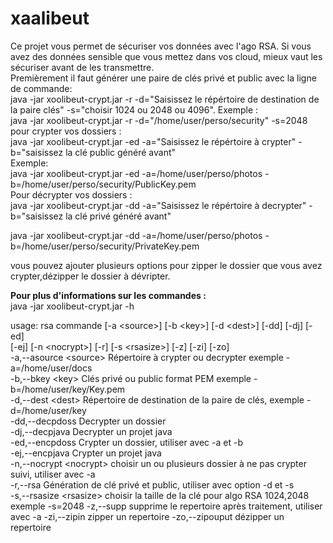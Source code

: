 # xaalibeut
Ce projet vous permet de sécuriser vos données avec l'ago RSA.
Si vous avez des données sensible que vous mettez dans vos cloud, mieux vaut les sécuriser avant de les transmettre.  
Premièrement il faut générer une paire de clés privé et public avec la ligne de commande:  
java -jar xoolibeut-crypt.jar -r -d="Saisissez le répértoire de destination de la paire clés" -s="choisir 1024 ou 2048 ou 4096".
Exemple :  
java -jar xoolibeut-crypt.jar -r -d="/home/user/perso/security" -s=2048  
pour crypter vos dossiers :  
java -jar xoolibeut-crypt.jar -ed -a="Saisissez le répértoire à crypter" -b="saisissez la clé public généré avant"   
Exemple:  
java -jar xoolibeut-crypt.jar -ed -a=/home/user/perso/photos -b=/home/user/perso/security/PublicKey.pem   
Pour décrypter vos dossiers :  
java -jar xoolibeut-crypt.jar -dd -a="Saisissez le répértoire à decrypter" -b="saisissez la clé privé généré avant"   

java -jar xoolibeut-crypt.jar -dd -a=/home/user/perso/photos -b=/home/user/perso/security/PrivateKey.pem   

vous pouvez ajouter plusieurs options pour zipper le dossier que vous avez crypter,dézipper  le dossier à dévripter.  

**Pour plus d'informations sur les commandes :**  
java -jar xoolibeut-crypt.jar -h

usage: rsa commande [-a &lt;source>] [-b &lt;key&gt;] [-d &lt;dest&gt;] [-dd] [-dj] [-ed]  
       [-ej] [-n &lt;nocrypt&gt;] [-r] [-s &lt;rsasize&gt;] [-z] [-zi] [-zo]         
 -a,--asource &lt;source&gt;   Répertoire à crypter ou decrypter exemple -a=/home/user/docs  
 -b,--bkey &lt;key&gt;          Clés privé ou public format PEM exemple -b=/home/user/key/Key.pem  
 -d,--dest &lt;dest&gt;         Répertoire de destination de la paire de clés, exemple -d=/home/user/key  
 -dd,--decpdoss           Decrypter un dossier  
 -dj,--decpjava           Decrypter un projet java  
 -ed,--encpdoss           Crypter un dossier, utiliser avec -a   et -b  
 -ej,--encpjava           Crypter un projet java  
 -n,--nocrypt &lt;nocrypt&gt;  choisir un ou plusieurs dossier à ne pas crypter suivi, utiliser avec -a  
 -r,--rsa                 Génération de clé privé et public, utiliser avec option -d et -s  
 -s,--rsasize &lt;rsasize&gt;   choisir la taille de la clé pour algo RSA
                          1024,2048 exemple -s=2048
 -z,--supp                supprime le repertoire après traitement, utiliser avec -a
 -zi,--zipin              zipper un repertoire
 -zo,--zipouput           dézipper un repertoire



